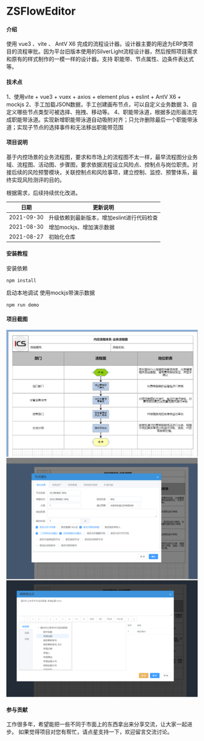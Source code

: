# ZSFlowEditor

#### 介绍
使用 vue3 、vite 、 AntV X6 完成的流程设计器。设计器主要的用途为ERP类项目的流程审批。因为平台旧版本使用的SilverLight流程设计器，然后按照项目需求和原有的样式制作的一模一样的设计器。支持 职能带、节点属性、边条件表达式等。
#### 技术点
1、使用vite + vue3 + vuex + axios + element plus + eslint + AntV X6 + mockjs
2、手工加载JSON数据，手工创建画布节点，可以自定义业务数据
3、自定义哪些节点类型可被选择、拖拽、移动等。
4、职能带泳道，根据多边形画法完成职能带泳道。实现新增职能带泳道自动吸附对齐；只允许删除最后一个职能带泳道；实现子节点的选择事件和无法移出职能带范围

#### 项目说明

基于内控场景的业务流程图，要求和市场上的流程图不太一样，最早流程图分业务域、流程图、活动图、步骤图，要求依据流程设立风险点、控制点与岗位职责。对接后续的风险预警模块，关联控制点和风险事项，建立控制、监控、预警体系，最终实现风险测评的目的。

根据需求，后续持续优化改进。

|  日期 |更新说明 |
|---|---|
| 2021-09-30  | 升级依赖到最新版本，增加eslint进行代码检查  |
| 2021-08-30  | 增加mockjs、增加演示数据  |
| 2021-08-27  | 初始化仓库  |   


#### 安装教程

安装依赖

```shell
npm install
```

启动本地调试 使用mockjs带演示数据

```shell
npm run demo
```

#### 项目截图
![Image text](./images/1.png)
![Image text](./images/2.png)
![Image text](./images/3.png)


#### 参与贡献
工作很多年，希望能把一些不同于市面上的东西拿出来分享交流，让大家一起进步。
如果觉得项目对您有帮忙，请点星支持一下，欢迎留言交流讨论。
    



 
